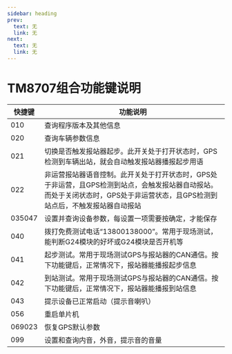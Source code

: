 ```yaml
---
sidebar: heading
prev:
  text: 无
  link: 无
next:
  text: 无
  link: 无
---
```


# TM8707组合功能键说明

| 快捷键 | 功能说明 |
| --- | --- |
| 010 | 查询程序版本及其他信息 |
| 020 | 查询车辆参数信息 |
| 021 | 切换是否触发报站器起步。此开关处于打开状态时，GPS检测到车辆出站，就会自动触发报站器播报起步用语 |
| 022 | 非运营报站器语音控制。此开关处于打开状态时，GPS处于非运营，且GPS检测到站点，会触发报站器自动报站。而处于关闭状态时，GPS处于非运营状态，且GPS检测到站点后，不触发报站器自动报站 |
| 035047 | 设置并查询设备参数，每设置一项需要按确定，才能保存 |
| 040 | 拨打免费测试电话“13800138000”。常用于现场测试，能判断G24模块的好坏或G24模块是否开机等 |
| 041 | 起步测试。常用于现场测试GPS与报站器的CAN通信。按下功能键后，正常情况下，报站器能播报起步信息 |
| 042 | 到站测试。常用于现场测试GPS与报站器的CAN通信。按下功能键后，正常情况下，报站器能播报到站信息 |
| 043 | 提示设备已正常启动（提示音喇叭） |
| 056 | 重启单片机 |
| 069023 | 恢复GPS默认参数 |
| 099 | 设置和查询内音，外音，提示音的音量 |
